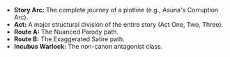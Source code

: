 *   **Story Arc:** The complete journey of a plotline (e.g., Asuna's Corruption Arc).
*   **Act:** A major structural division of the entire story (Act One, Two, Three).
*   **Route A:** The Nuanced Parody path.
*   **Route B:** The Exaggerated Satire path.
*   **Incubus Warlock:** The non-canon antagonist class.